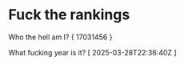 # Fuck the rankings

Who the hell am I?
{ 17031456 }

What fucking year is it?
[ 2025-03-28T22:36:40Z ]
